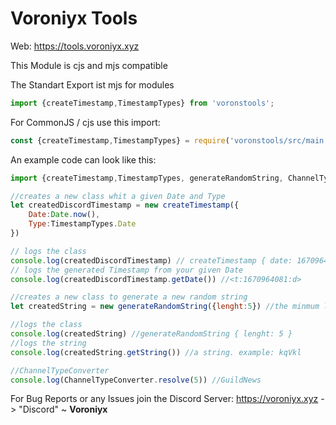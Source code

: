 # Voroniyx Tools
Web: https://tools.voroniyx.xyz

This Module is cjs and mjs compatible

The Standart Export ist mjs for modules
```mjs
import {createTimestamp,TimestampTypes} from 'voronstools';
```

For CommonJS / cjs use this import:
```cjs
const {createTimestamp,TimestampTypes} = require('voronstools/src/main.cjs');
```

An example code can look like this:
```js
import {createTimestamp,TimestampTypes, generateRandomString, ChannelTypeConverter, ChannelType} from 'voronstools'; // imports the classes and TimestampTypes Objekt

//creates a new class whit a given Date and Type
let createdDiscordTimestamp = new createTimestamp({
    Date:Date.now(),
    Type:TimestampTypes.Date
})

// logs the class
console.log(createdDiscordTimestamp) // createTimestamp { date: 1670964081583, type: '<t:unix:d>' }
// logs the generated Timestamp from your given Date
console.log(createdDiscordTimestamp.getDate()) //<t:1670964081:d>

//creates a new class to generate a new random string
let createdString = new generateRandomString({lenght:5}) //the minmum lenght is 4 and the maximum is 46

//logs the class
console.log(createdString) //generateRandomString { lenght: 5 }
//logs the string
console.log(createdString.getString()) //a string. example: kqVkl

//ChannelTypeConverter
console.log(ChannelTypeConverter.resolve(5)) //GuildNews
```



For Bug Reports or any Issues join the Discord Server: https://voroniyx.xyz -> "Discord"
~ **Voroniyx**
